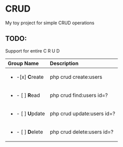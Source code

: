 # CRUD
My toy project for simple CRUD operations

## TODO:
Support for entire
C
R
U
D

| Group Name               | Description              |
| :----------------------- | :------------------------|
| <ul><li>-[x] **C**reate</li></ul> | php crud create:users    |
| <ul><li>- [ ] **R**ead</ul></li> |  php crud find:users id=? |
| <ul><li>- [ ] **U**pdate</ul></li>|  php crud update:users id=? |
| <ul><li>- [ ] **D**elete</ul></li> |  php crud delete:users id=? |
